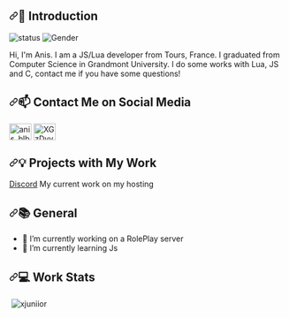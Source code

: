 <h2 dir="auto"><a id="user-content--introduction" class="anchor" aria-hidden="true" href="#-introduction"><svg class="octicon octicon-link" viewBox="0 0 16 16" version="1.1" width="16" height="16" aria-hidden="true"><path fill-rule="evenodd" d="M7.775 3.275a.75.75 0 001.06 1.06l1.25-1.25a2 2 0 112.83 2.83l-2.5 2.5a2 2 0 01-2.83 0 .75.75 0 00-1.06 1.06 3.5 3.5 0 004.95 0l2.5-2.5a3.5 3.5 0 00-4.95-4.95l-1.25 1.25zm-4.69 9.64a2 2 0 010-2.83l2.5-2.5a2 2 0 012.83 0 .75.75 0 001.06-1.06 3.5 3.5 0 00-4.95 0l-2.5 2.5a3.5 3.5 0 004.95 4.95l1.25-1.25a.75.75 0 00-1.06-1.06l-1.25 1.25a2 2 0 01-2.83 0z"></path></svg></a><g-emoji class="g-emoji" alias="wave" fallback-src="https://github.githubassets.com/images/icons/emoji/unicode/1f44b.png">👋</g-emoji> Introduction</h2>



<img src="https://camo.githubusercontent.com/1e4e1ec71d76e79c8cd6d6f3ffcef38b93a7939ceca72148569da458d5fdd9ba/68747470733a2f2f696d672e736869656c64732e696f2f62616467652f7374617475732d75702d627269676874677265656e" alt="status" data-canonical-src="https://img.shields.io/badge/status-up-brightgreen" style="max-width: 100%;"></a> <img src="https://camo.githubusercontent.com/f13ed00cde9765ae74f1b7a486056b947da2d5ae77da90a110952198985c0570/68747470733a2f2f696d672e736869656c64732e696f2f62616467652f67656e6465722d2546302539462541342542352d6c6967687467726579" alt="Gender" data-canonical-src="https://img.shields.io/badge/gender-%F0%9F%A4%B5-lightgrey" style="max-width: 100%;"></a> <img src="https://camo.githubusercontent.com/3d91ca9af463d8325c3b7c4c2eaeb281b01fad4efa5d3b505d3c5054f94b3be6/68747470733a2f2f76697369746f722d62616467652e676c697463682e6d652f62616467653f706167655f69643d6769746875622e636f6d2f456b696e6f787830" alt="" data-canonical-src="https://visitor-badge.glitch.me/badge?page_id=github.com/xJuniior" style="max-width: 100%;"> <p align="left">


Hi, I'm Anis. I am a JS/Lua developer from Tours, France. I graduated from Computer Science in Grandmont University. I do some works with Lua, JS and C, contact me if you have some questions!


<h2 dir="auto"><a id="user-content--contact-me-on-social-media" class="anchor" aria-hidden="true" href="#-contact-me-on-social-media"><svg class="octicon octicon-link" viewBox="0 0 16 16" version="1.1" width="16" height="16" aria-hidden="true"><path fill-rule="evenodd" d="M7.775 3.275a.75.75 0 001.06 1.06l1.25-1.25a2 2 0 112.83 2.83l-2.5 2.5a2 2 0 01-2.83 0 .75.75 0 00-1.06 1.06 3.5 3.5 0 004.95 0l2.5-2.5a3.5 3.5 0 00-4.95-4.95l-1.25 1.25zm-4.69 9.64a2 2 0 010-2.83l2.5-2.5a2 2 0 012.83 0 .75.75 0 001.06-1.06 3.5 3.5 0 00-4.95 0l-2.5 2.5a3.5 3.5 0 004.95 4.95l1.25-1.25a.75.75 0 00-1.06-1.06l-1.25 1.25a2 2 0 01-2.83 0z"></path></svg></a><g-emoji class="g-emoji" alias="mailbox" fallback-src="https://github.githubassets.com/images/icons/emoji/unicode/1f4eb.png">📫</g-emoji> Contact Me on Social Media</h2>


<p align="left">
<a href="https://instagram.com/anis_blb2" target="blank"><img align="center" src="https://raw.githubusercontent.com/rahuldkjain/github-profile-readme-generator/master/src/images/icons/Social/instagram.svg" alt="anis_blb2" height="30" width="40" /></a>
<a href="https://discord.gg/paGHdbwx7p" target="blank"><img align="center" src="https://raw.githubusercontent.com/rahuldkjain/github-profile-readme-generator/master/src/images/icons/Social/discord.svg" alt="XGzDyyjZ53" height="30" width="40" /></a>
</p>

<h2 dir="auto"><a id="user-content--projects-with-my-work" class="anchor" aria-hidden="true" href="#-projects-with-my-work"><svg class="octicon octicon-link" viewBox="0 0 16 16" version="1.1" width="16" height="16" aria-hidden="true"><path fill-rule="evenodd" d="M7.775 3.275a.75.75 0 001.06 1.06l1.25-1.25a2 2 0 112.83 2.83l-2.5 2.5a2 2 0 01-2.83 0 .75.75 0 00-1.06 1.06 3.5 3.5 0 004.95 0l2.5-2.5a3.5 3.5 0 00-4.95-4.95l-1.25 1.25zm-4.69 9.64a2 2 0 010-2.83l2.5-2.5a2 2 0 012.83 0 .75.75 0 001.06-1.06 3.5 3.5 0 00-4.95 0l-2.5 2.5a3.5 3.5 0 004.95 4.95l1.25-1.25a.75.75 0 00-1.06-1.06l-1.25 1.25a2 2 0 01-2.83 0z"></path></svg></a><g-emoji class="g-emoji" alias="bulb" fallback-src="https://github.githubassets.com/images/icons/emoji/unicode/1f4a1.png">💡</g-emoji> Projects with My Work</h2>


<a href="https://discord.gg/paGHdbwx7p">Discord</a>  My current work on my hosting

<h2 dir="auto"><a id="user-content--general" class="anchor" aria-hidden="true" href="#-general"><svg class="octicon octicon-link" viewBox="0 0 16 16" version="1.1" width="16" height="16" aria-hidden="true"><path fill-rule="evenodd" d="M7.775 3.275a.75.75 0 001.06 1.06l1.25-1.25a2 2 0 112.83 2.83l-2.5 2.5a2 2 0 01-2.83 0 .75.75 0 00-1.06 1.06 3.5 3.5 0 004.95 0l2.5-2.5a3.5 3.5 0 00-4.95-4.95l-1.25 1.25zm-4.69 9.64a2 2 0 010-2.83l2.5-2.5a2 2 0 012.83 0 .75.75 0 001.06-1.06 3.5 3.5 0 00-4.95 0l-2.5 2.5a3.5 3.5 0 004.95 4.95l1.25-1.25a.75.75 0 00-1.06-1.06l-1.25 1.25a2 2 0 01-2.83 0z"></path></svg></a><g-emoji class="g-emoji" alias="books" fallback-src="https://github.githubassets.com/images/icons/emoji/unicode/1f4da.png">📚</g-emoji> General</h2>

- 🔭 I’m currently working on a RolePlay server
- 🌱 I’m currently learning Js



<h2 dir="auto"><a id="user-content--work-stats" class="anchor" aria-hidden="true" href="#-work-stats"><svg class="octicon octicon-link" viewBox="0 0 16 16" version="1.1" width="16" height="16" aria-hidden="true"><path fill-rule="evenodd" d="M7.775 3.275a.75.75 0 001.06 1.06l1.25-1.25a2 2 0 112.83 2.83l-2.5 2.5a2 2 0 01-2.83 0 .75.75 0 00-1.06 1.06 3.5 3.5 0 004.95 0l2.5-2.5a3.5 3.5 0 00-4.95-4.95l-1.25 1.25zm-4.69 9.64a2 2 0 010-2.83l2.5-2.5a2 2 0 012.83 0 .75.75 0 001.06-1.06 3.5 3.5 0 00-4.95 0l-2.5 2.5a3.5 3.5 0 004.95 4.95l1.25-1.25a.75.75 0 00-1.06-1.06l-1.25 1.25a2 2 0 01-2.83 0z"></path></svg></a><g-emoji class="g-emoji" alias="computer" fallback-src="https://github.githubassets.com/images/icons/emoji/unicode/1f4bb.png">💻</g-emoji> Work Stats</h2>


<p>&nbsp;<img align="center" src="https://github-readme-stats.vercel.app/api?username=xjuniior&amp;show_icons=true&amp;theme=react&amp;include_all_commits=true&amp;count_private=true" alt="xjuniior" /></p>

